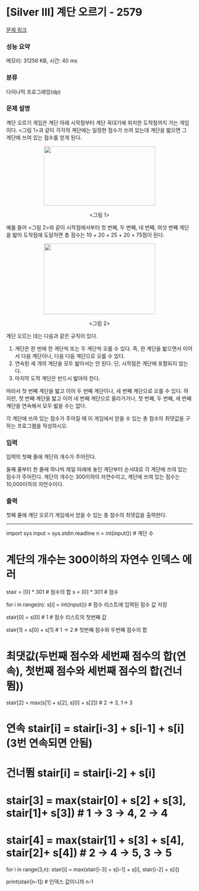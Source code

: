 # [Silver III] 계단 오르기 - 2579 

[문제 링크](https://www.acmicpc.net/problem/2579) 

### 성능 요약

메모리: 31256 KB, 시간: 40 ms

### 분류

다이나믹 프로그래밍(dp)

### 문제 설명

<p>계단 오르기 게임은 계단 아래 시작점부터 계단 꼭대기에 위치한 도착점까지 가는 게임이다. <그림 1>과 같이 각각의 계단에는 일정한 점수가 쓰여 있는데 계단을 밟으면 그 계단에 쓰여 있는 점수를 얻게 된다.</p>

<p style="text-align: center;"><img alt="" src="https://upload.acmicpc.net/7177ea45-aa8d-4724-b256-7b84832c9b97/-/preview/" style="width: 300px; height: 160px;"></p>

<p style="text-align: center;"><그림 1></p>

<p>예를 들어 <그림 2>와 같이 시작점에서부터 첫 번째, 두 번째, 네 번째, 여섯 번째 계단을 밟아 도착점에 도달하면 총 점수는 10 + 20 + 25 + 20 = 75점이 된다.</p>

<p style="text-align: center;"><img alt="" src="https://upload.acmicpc.net/f00b6121-1c25-492e-9bc0-d96377c586b0/-/preview/" style="width: 300px; height: 190px;"></p>

<p style="text-align: center;"><그림 2></p>

<p>계단 오르는 데는 다음과 같은 규칙이 있다.</p>

<ol>
	<li>계단은 한 번에 한 계단씩 또는 두 계단씩 오를 수 있다. 즉, 한 계단을 밟으면서 이어서 다음 계단이나, 다음 다음 계단으로 오를 수 있다.</li>
	<li>연속된 세 개의 계단을 모두 밟아서는 안 된다. 단, 시작점은 계단에 포함되지 않는다.</li>
	<li>마지막 도착 계단은 반드시 밟아야 한다.</li>
</ol>

<p>따라서 첫 번째 계단을 밟고 이어 두 번째 계단이나, 세 번째 계단으로 오를 수 있다. 하지만, 첫 번째 계단을 밟고 이어 네 번째 계단으로 올라가거나, 첫 번째, 두 번째, 세 번째 계단을 연속해서 모두 밟을 수는 없다.</p>

<p>각 계단에 쓰여 있는 점수가 주어질 때 이 게임에서 얻을 수 있는 총 점수의 최댓값을 구하는 프로그램을 작성하시오.</p>

### 입력 

 <p>입력의 첫째 줄에 계단의 개수가 주어진다.</p>

<p>둘째 줄부터 한 줄에 하나씩 제일 아래에 놓인 계단부터 순서대로 각 계단에 쓰여 있는 점수가 주어진다. 계단의 개수는 300이하의 자연수이고, 계단에 쓰여 있는 점수는 10,000이하의 자연수이다.</p>

### 출력 

 <p>첫째 줄에 계단 오르기 게임에서 얻을 수 있는 총 점수의 최댓값을 출력한다.</p>

---
import sys
input = sys.stdin.readline
n = int(input()) # 계단 수

# 계단의 개수는 300이하의 자연수 인덱스 에러 
stair = [0] * 301 # 점수의 합 
s = [0] * 301 # 점수

for i in range(n):
    s[i] = int(input()) # 점수 리스트에 입력된 점수 값 저장

stair[0] = s[0] # 1 # 점수 리스트의 첫번째 값

stair[1] = s[0] + s[1] # 1 -> 2 # 첫번째 점수와 두번째 점수의 합

# 최댓값(두번째 점수와 세번째 점수의 합(연속), 첫번째 점수와 세번째 점수의 합(건너뜀))
stair[2] = max(s[1] + s[2], s[0] + s[2]) # 2 -> 3, 1-> 3

# 연속 stair[i] = stair[i-3] + s[i-1] + s[i] (3번 연속되면 안됨)
# 건너뜀 stair[i] = stair[i-2] + s[i]

# stair[3] = max(stair[0] + s[2] + s[3], stair[1]+ s[3]) # 1 -> 3 -> 4, 2 -> 4
# stair[4] = max(stair[1] + s[3] + s[4], stair[2]+ s[4]) # 2 -> 4 -> 5, 3 -> 5


for i in range(3,n):
    stair[i] = max(stair[i-3] + s[i-1] + s[i], stair[i-2] + s[i])

print(stair[n-1]) # 인덱스 값이니까 n-1
